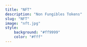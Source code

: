 ```yaml
---
title: "NFT"
description: "Non Fungibles Tokens"
slug: "NFT"
image: "nft.jpg"
style:
    background: "#ff9999"
    color: "#fff"
---
```

